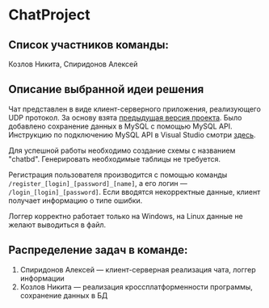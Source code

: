 # ChatProject
## Список участников команды: 

Козлов Никита, Спиридонов Алексей
## Описание выбранной идеи решения

Чат представлен в виде клиент-серверного приложения, реализующего UDP протокол. За основу взята [предыдущая версия проекта](https://github.com/Htopik/ChatProject).
Было добавлено сохранение данных в MySQL с помощью MySQL API. Инструкцию по подключению MySQL API в Visual Studio смотри [здесь](https://stackoverflow.com/questions/22287335/connecting-mysql-with-c-c-sharp-in-visual-studio).

Для успешной работы необходимо создание схемы с названием "chatbd". Генерировать необходимые таблицы не требуется.

Регистрация пользователя производится с помощью команды ``/register_[login]_[password]_[name]``, а его логин — ``/login_[login]_[password]``.
Если вводятся некорректные данные, клиент получает информацию о типе ошибки.

Логгер корректно работает только на Windows, на Linux данные не желают выводиться в файл.

## Распределение задач в команде:
1) Спиридонов Алексей — клиент-серверная реализация чата, логгер информации
2) Козлов Никита — реализация кроссплатформенности программы, сохранение данных в БД
